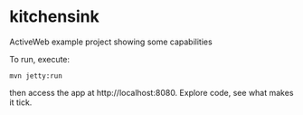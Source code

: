 kitchensink
===========

ActiveWeb example project showing some capabilities

To run, execute: 

```
mvn jetty:run
```
then access the app at http://localhost:8080. Explore code, see what makes it tick. 

